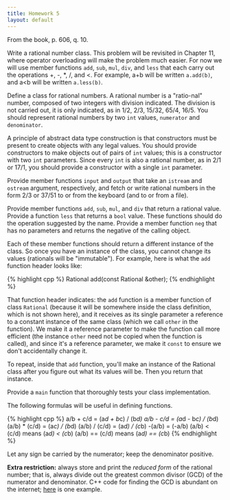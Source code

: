 ```yaml
---
title: Homework 5
layout: default
---
```


From the book, p. 606, q. 10.

Write a rational number class. This problem will be revisited in Chapter 11,
where operator overloading will make the problem much easier. For now we will
use member functions `add`, `sub`, `mul`, `div`, and `less` that each carry out
the operations +, -, *, /, and <. For example, a+b will be written `a.add(b)`,
and a<b will be written `a.less(b)`.

Define a class for rational numbers. A rational number is a "ratio-nal" number,
composed of two integers with division indicated. The division is not carried
out, it is only indicated, as in 1/2, 2/3, 15/32, 65/4, 16/5. You should
represent rational numbers by two `int` values, `numerator` and `denominator`.

A principle of abstract data type construction is that constructors must be
present to create objects with any legal values. You should provide
constructors to make objects out of pairs of `int` values; this is a
constructor with two `int` parameters. Since every `int` is also a rational
number, as in 2/1 or 17/1, you should provide a constructor with a single `int`
parameter.

Provide member functions `input` and `output` that take an `istream` and
`ostream` argument, respectively, and fetch or write rational numbers in the
form 2/3 or 37/51 to or from the keyboard (and to or from a file).

Provide member functions `add`, `sub`, `mul`, and `div` that return a rational
value. Provide a function `less` that returns a `bool` value. These functions
should do the operation suggested by the name. Provide a member function `neg`
that has no parameters and returns the negative of the calling object.

Each of these member functions should return a different instance of the class.
So once you have an instance of the class, you cannot change its values
(rationals will be "immutable"). For example, here is what the `add` function
header looks like:

{% highlight cpp %}
Rational add(const Rational &other);
{% endhighlight %}

That function header indicates: the `add` function is a member function of
class `Rational` (because it will be somewhere inside the class definition,
which is not shown here), and it receives as its single parameter a reference
to a constant instance of the same class (which we call `other` in the
function). We make it a reference parameter to make the function call more
efficient (the instance `other` need not be copied when the function is
called), and since it's a reference parameter, we make it `const` to ensure we
don't accidentally change it.

To repeat, inside that `add` function, you'll make an instance of the Rational
class after you figure out what its values will be. Then you return that
instance.

Provide a `main` function that thoroughly tests your class implementation.

The following formulas will be useful in defining functions.

{% highlight cpp %}
a/b + c/d = (a*d + b*c) / (b*d)
a/b - c/d = (a*d - b*c) / (b*d)
(a/b) * (c/d) = (a*c) / (b*d)
(a/b) / (c/d) = (a*d) / (c*b)
-(a/b) = (-a/b)
(a/b) < (c/d) means (a*d) < (c*b)
(a/b) == (c/d) means (a*d) == (c*b)
{% endhighlight %}

Let any sign be carried by the numerator; keep the denominator positive.

**Extra restriction:** always store and print the *reduced form* of the
rational number; that is, always divide out the greatest common divisor (GCD)
of the numerator and denominator. C++ code for finding the GCD is abundant on
the internet; [here](http://www.aivosto.com/visustin/sample/gcd-c.html) is one
example.
